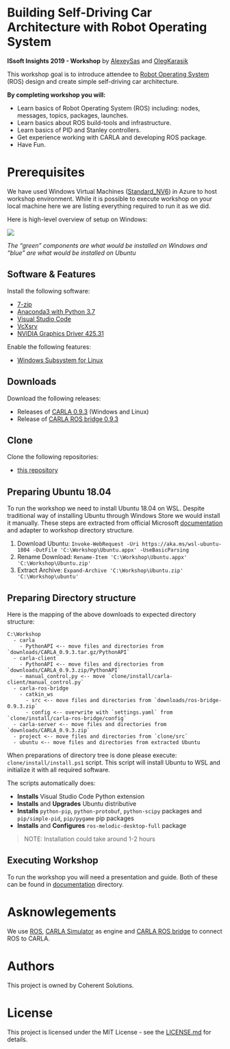 # Building Self-Driving Car Architecture with Robot Operating System

**ISsoft Insights 2019 - Workshop** by [AlexeySas](https://github.com/alexeysas) and [OlegKarasik](https://github.com/OlegKarasik)

This workshop goal is to introduce attendee to [Robot Operating System](http://wiki.ros.org/) (ROS) design and create simple self-driving car architecture.

**By completing workshop you will:**

* Learn basics of Robot Operating System (ROS) including: nodes, messages, topics, packages, launches.
* Learn basics about ROS build-tools and infrastructure.
* Learn basics of PID and Stanley controllers.
* Get experience working with CARLA and developing ROS package.
* Have Fun.

# Prerequisites

We have used Windows Virtual Machines ([Standard_NV6](https://docs.microsoft.com/en-us/azure/virtual-machines/windows/sizes-gpu#nv-series)) in Azure to host workshop environment. While it is possible to execute workshop on your local machine here we are listing everything required to run it as we did. 

Here is high-level overview of setup on Windows: 

![](https://user-images.githubusercontent.com/36962980/58967435-d645a280-87bc-11e9-8e70-f19abd86b14b.png)

*The “green” components are what would be installed on Windows and “blue” are what would be installed on Ubuntu*

## Software & Features

Install the following software:

* [7-zip](https://www.7-zip.org/)
* [Anaconda3 with Python 3.7](https://www.anaconda.com/)
* [Visual Studio Code](https://code.visualstudio.com/)
* [VcXsrv](https://sourceforge.net/projects/vcxsrv/)
* [NVIDIA Graphics Driver 425.31](https://sourceforge.net/projects/vcxsrv/)

Enable the following features:

* [Windows Subsystem for Linux](https://docs.microsoft.com/en-us/windows/wsl/install-win10)

## Downloads

Download the following releases:

* Releases of [CARLA 0.9.3](https://github.com/carla-simulator/carla/releases/tag/0.9.3) (Windows and Linux)
* Release of [CARLA ROS bridge 0.9.3](https://github.com/carla-simulator/ros-bridge/releases/tag/0.9.3)

## Clone

Clone the following repositories:

* [this repository](https://github.com/coherentsolutionsinc/issoft-insights-2019-sdc-carla-ros.git)

## Preparing Ubuntu 18.04

To run the workshop we need to install Ubuntu 18.04 on WSL. Despite traditional way of installing Ubuntu through Windows Store we would install it manually. These steps are extracted from official Microsoft [documentation](https://docs.microsoft.com/en-us/windows/wsl/install-on-server) and adapter to workshop directory structure.

1. Download Ubuntu: `Invoke-WebRequest -Uri https://aka.ms/wsl-ubuntu-1804 -OutFile 'C:\Workshop\Ubuntu.appx' -UseBasicParsing`
2. Rename Download: `Rename-Item 'C:\Workshop\Ubuntu.appx' 'C:\Workshop\Ubuntu.zip'`
3. Extract Archive: `Expand-Archive 'C:\Workshop\Ubuntu.zip' 'C:\Workshop\ubuntu'`

## Preparing Directory structure

Here is the mapping of the above downloads to expected directory structure:

```
C:\Workshop
  - carla
    - PythonAPI <-- move files and directories from `downloads/CARLA_0.9.3.tar.gz/PythonAPI`
  - carla-client
    - PythonAPI <-- move files and directories from `downloads/CARLA_0.9.3.zip/PythonAPI`
    - manual_control.py <-- move `clone/install/carla-client/manual_control.py`
  - carla-ros-bridge
    - catkin_ws
      - src <-- move files and directories from `downloads/ros-bridge-0.9.3.zip`
	  - config <-- overwrite with `settings.yaml` from `clone/install/carla-ros-bridge/config`
  - carla-server <-- move files and directories from `downloads/CARLA_0.9.3.zip`
  - project <-- move files and directories from `clone/src`
  - ubuntu <-- move files and directories from extracted Ubuntu
``` 

When preparations of directory tree is done please execute: `clone/install/install.ps1` script. This script will install Ubuntu to WSL and initialize it with all required software.

The scripts automatically does:

* **Installs** Visual Studio Code Python extension
* **Installs** and **Upgrades** Ubuntu distributive
* **Installs** `python-pip`, `python-protobuf`, `python-scipy` packages and `pip/simple-pid`, `pip/pygame` pip packages
* **Installs** and **Configures** `ros-melodic-desktop-full` package

> NOTE: Installation could take around 1-2 hours

## Executing Workshop

To run the workshop you will need a presentation and guide. Both of these can be found in [documentation](https://github.com/coherentsolutionsinc/issoft-insights-2019-sdc-carla-ros/tree/master/documentation) directory.

# Asknowlegements

We use [ROS](https://github.com/ros), [CARLA Simulator](https://github.com/carla-simulator/carla) as engine and [CARLA ROS bridge](https://github.com/carla-simulator/ros-bridge) to connect ROS to CARLA.

# Authors

This project is owned by Coherent Solutions.

# License

This project is licensed under the MIT License - see the [LICENSE.md](https://github.com/coherentsolutionsinc/issoft-insights-2019-sdc-carla-ros/blob/master/LICENSE.md) for details.
